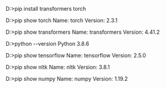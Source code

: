 D:\>pip install transformers torch

D:\>pip show torch
Name: torch
Version: 2.3.1

D:\>pip show transformers
Name: transformers
Version: 4.41.2

D:\>python --version
Python 3.8.6

D:\>pip show tensorflow
Name: tensorflow
Version: 2.5.0

D:\>pip show nltk
Name: nltk
Version: 3.8.1

D:\>pip show numpy
Name: numpy
Version: 1.19.2